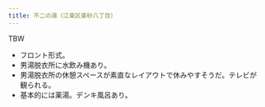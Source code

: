 ```yaml
---
title: 不二の湯（江東区東砂八丁目）
---
```


TBW

* フロント形式。
* 男湯脱衣所に水飲み機あり。
* 男湯脱衣所の休憩スペースが素直なレイアウトで休みやすそうだ。テレビが観られる。
* 基本的には薬湯。デンキ風呂あり。
